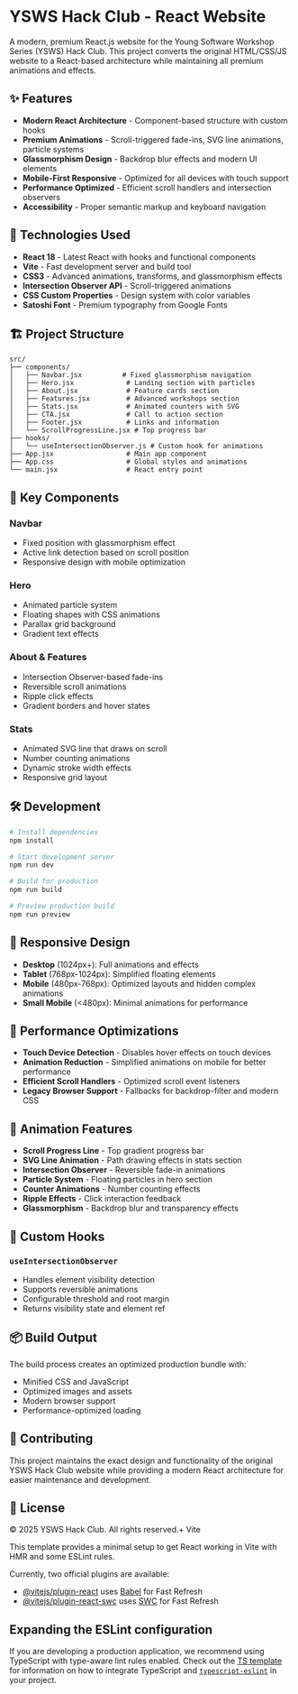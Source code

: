 # YSWS Hack Club - React Website

A modern, premium React.js website for the Young Software Workshop Series (YSWS) Hack Club. This project converts the original HTML/CSS/JS website to a React-based architecture while maintaining all premium animations and effects.

## ✨ Features

- **Modern React Architecture** - Component-based structure with custom hooks
- **Premium Animations** - Scroll-triggered fade-ins, SVG line animations, particle systems
- **Glassmorphism Design** - Backdrop blur effects and modern UI elements
- **Mobile-First Responsive** - Optimized for all devices with touch support
- **Performance Optimized** - Efficient scroll handlers and intersection observers
- **Accessibility** - Proper semantic markup and keyboard navigation

## 🚀 Technologies Used

- **React 18** - Latest React with hooks and functional components
- **Vite** - Fast development server and build tool
- **CSS3** - Advanced animations, transforms, and glassmorphism effects
- **Intersection Observer API** - Scroll-triggered animations
- **CSS Custom Properties** - Design system with color variables
- **Satoshi Font** - Premium typography from Google Fonts

## 🏗️ Project Structure

```
src/
├── components/
│   ├── Navbar.jsx          # Fixed glassmorphism navigation
│   ├── Hero.jsx             # Landing section with particles
│   ├── About.jsx            # Feature cards section
│   ├── Features.jsx         # Advanced workshops section
│   ├── Stats.jsx            # Animated counters with SVG
│   ├── CTA.jsx              # Call to action section
│   ├── Footer.jsx           # Links and information
│   └── ScrollProgressLine.jsx # Top progress bar
├── hooks/
│   └── useIntersectionObserver.js # Custom hook for animations
├── App.jsx                  # Main app component
├── App.css                  # Global styles and animations
└── main.jsx                 # React entry point
```

## 🎨 Key Components

### **Navbar**
- Fixed position with glassmorphism effect
- Active link detection based on scroll position
- Responsive design with mobile optimization

### **Hero**
- Animated particle system
- Floating shapes with CSS animations
- Parallax grid background
- Gradient text effects

### **About & Features**
- Intersection Observer-based fade-ins
- Reversible scroll animations
- Ripple click effects
- Gradient borders and hover states

### **Stats**
- Animated SVG line that draws on scroll
- Number counting animations
- Dynamic stroke width effects
- Responsive grid layout

## 🛠️ Development

```bash
# Install dependencies
npm install

# Start development server
npm run dev

# Build for production
npm run build

# Preview production build
npm run preview
```

## 📱 Responsive Design

- **Desktop** (1024px+): Full animations and effects
- **Tablet** (768px-1024px): Simplified floating elements
- **Mobile** (480px-768px): Optimized layouts and hidden complex animations
- **Small Mobile** (<480px): Minimal animations for performance

## 🎯 Performance Optimizations

- **Touch Device Detection** - Disables hover effects on touch devices
- **Animation Reduction** - Simplified animations on mobile for better performance
- **Efficient Scroll Handlers** - Optimized scroll event listeners
- **Legacy Browser Support** - Fallbacks for backdrop-filter and modern CSS

## 🎨 Animation Features

- **Scroll Progress Line** - Top gradient progress bar
- **SVG Line Animation** - Path drawing effects in stats section
- **Intersection Observer** - Reversible fade-in animations
- **Particle System** - Floating particles in hero section
- **Counter Animations** - Number counting effects
- **Ripple Effects** - Click interaction feedback
- **Glassmorphism** - Backdrop blur and transparency effects

## 🔧 Custom Hooks

### `useIntersectionObserver`
- Handles element visibility detection
- Supports reversible animations
- Configurable threshold and root margin
- Returns visibility state and element ref

## 📦 Build Output

The build process creates an optimized production bundle with:
- Minified CSS and JavaScript
- Optimized images and assets
- Modern browser support
- Performance-optimized loading

## 🤝 Contributing

This project maintains the exact design and functionality of the original YSWS Hack Club website while providing a modern React architecture for easier maintenance and development.

## 📄 License

© 2025 YSWS Hack Club. All rights reserved.+ Vite

This template provides a minimal setup to get React working in Vite with HMR and some ESLint rules.

Currently, two official plugins are available:

- [@vitejs/plugin-react](https://github.com/vitejs/vite-plugin-react/blob/main/packages/plugin-react) uses [Babel](https://babeljs.io/) for Fast Refresh
- [@vitejs/plugin-react-swc](https://github.com/vitejs/vite-plugin-react/blob/main/packages/plugin-react-swc) uses [SWC](https://swc.rs/) for Fast Refresh

## Expanding the ESLint configuration

If you are developing a production application, we recommend using TypeScript with type-aware lint rules enabled. Check out the [TS template](https://github.com/vitejs/vite/tree/main/packages/create-vite/template-react-ts) for information on how to integrate TypeScript and [`typescript-eslint`](https://typescript-eslint.io) in your project.
